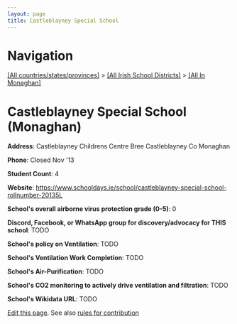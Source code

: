 ```yaml
---
layout: page
title: Castleblayney Special School
---
```

# Navigation

[[All countries/states/provinces]](../../..) > [[All Irish School Districts]](../..) > [[All In Monaghan]](..)

# Castleblayney Special School (Monaghan)

**Address**: Castleblayney Childrens Centre Bree Castleblayney Co Monaghan

**Phone**: Closed Nov '13

**Student Count**: 4

**Website**: <https://www.schooldays.ie/school/castleblayney-special-school-rollnumber-20135L>

**School's overall airborne virus protection grade (0-5)**: 0

**Discord, Facebook, or WhatsApp group for discovery/advocacy for THIS school**: TODO

**School's policy on Ventilation**: TODO

**School's Ventilation Work Completion**: TODO

**School's Air-Purification**: TODO

**School's CO2 monitoring to actively drive ventilation and filtration**: TODO

**School's Wikidata URL**: TODO


[Edit this page](https://github.com/ventilate-schools/Ireland/edit/main/./Monaghan/Castleblayney_Special_School.md). See also [rules for contribution](../../../contribution-rules/)